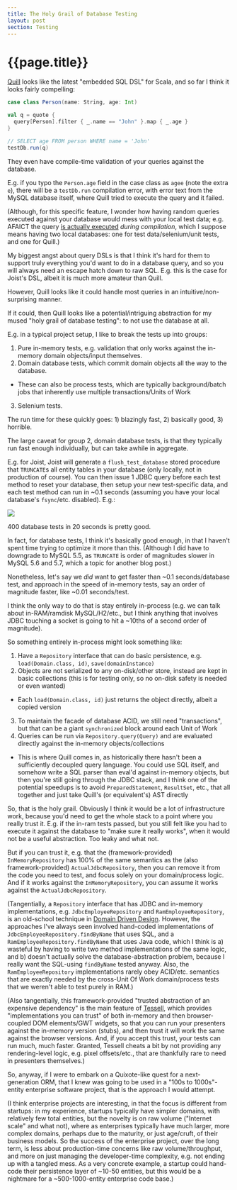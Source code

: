 ```yaml
---
title: The Holy Grail of Database Testing
layout: post
section: Testing
---
```


{{page.title}}
==============

[Quill](http://getquill.io/) looks like the latest "embedded SQL DSL" for Scala, and so far I think it looks fairly compelling:

```scala
case class Person(name: String, age: Int)

val q = quote {
  query[Person].filter { _.name == "John" }.map { _.age }
}

// SELECT age FROM person WHERE name = 'John'
testDb.run(q)
```

They even have compile-time validation of your queries against the database.

E.g. if you typo the `Person.age` field in the case class as `agee` (note the extra `e`), there will be a `testDb.run` compilation error, with error text from the MySQL database itself, where Quill tried to execute the query and it failed.

(Although, for this specific feature, I wonder how having random queries executed against your database would mess with your local test data; e.g. AFAICT the query [is actually executed](https://github.com/getquill/quill/blob/master/quill-jdbc/src/main/scala/io/getquill/source/jdbc/JdbcSource.scala#L31) *during compilation*, which I suppose means having two local databases: one for test data/selenium/unit tests, and one for Quill.)

My biggest angst about query DSLs is that I think it's hard for them to support truly everything you'd want to do in a database query, and so you will always need an escape hatch down to raw SQL. E.g. this is the case for Joist's DSL, albeit it is much more amateur than Quill.

However, Quill looks like it could handle most queries in an intuitive/non-surprising manner.

If it could, then Quill looks like a potential/intriguing abstraction for my mused "holy grail of database testing": to not use the database at all.

E.g. in a typical project setup, I like to break the tests up into groups:

1. Pure in-memory tests, e.g. validation that only works against the in-memory domain objects/input themselves.
2. Domain database tests, which commit domain objects all the way to the database.
  * These can also be process tests, which are typically background/batch jobs that inherently use multiple transactions/Units of Work
3. Selenium tests.

The run time for these quickly goes: 1) blazingly fast, 2) basically good, 3) horrible.

The large caveat for group 2, domain database tests, is that they typically run fast enough individually, but can take awhile in aggregate.

E.g. for Joist, Joist will generate a `flush_test_database` stored procedure that `TRUNCATE`s all entity tables in your database (only locally, not in production of course). You can then issue 1 JDBC query before each test method to reset your database, then setup your new test-specific data, and each test method can run in ~0.1 seconds (assuming you have your local database's `fsync`/etc. disabled). E.g.:

<img src="/images/b360-am-junit-joist-1.12.3-mysql-5.5-fast.png" />

400 database tests in 20 seconds is pretty good.

In fact, for database tests, I think it's basically good enough, in that I haven't spent time trying to optimize it more than this. (Although I did have to downgrade to MySQL 5.5, as `TRUNCATE` is order of magnitudes slower in MySQL 5.6 and 5.7, which a topic for another blog post.)

Nonetheless, let's say we *did* want to get faster than ~0.1 seconds/database test, and approach in the speed of in-memory tests, say an order of magnitude faster, like ~0.01 seconds/test.

I think the only way to do that is stay entirely in-process (e.g. we can talk about in-RAM/ramdisk MySQL/H2/etc., but I think anything that involves JDBC touching a socket is going to hit a ~10ths of a second order of magnitude).

So something entirely in-process might look something like:

1. Have a `Repository` interface that can do basic persistence, e.g. `load(Domain.class, id)`, `save(domainInstance)`
2. Objects are not serialized to any on-disk/other store, instead are kept in basic collections (this is for testing only, so no on-disk safety is needed or even wanted)
* Each `load(Domain.class, id)` just returns the object directly, albeit a copied version
3. To maintain the facade of database ACID, we still need "transactions", but that can be a giant `synchronized` block around each Unit of Work
4. Queries can be run via `Repository.query(Query)` and are evaluated directly against the in-memory objects/collections
* This is where Quill comes in, as historically there hasn't been a sufficiently decoupled query language. You could use SQL itself, and somehow write a SQL parser than eval'd against in-memory objects, but then you're still going through the JDBC stack, and I think one of the potential speedups is to avoid `PreparedStatement`, `ResultSet`, etc., that all together and just take Quill's (or equivalent's) AST directly

So, that is the holy grail. Obviously I think it would be a lot of infrastructure work, because you'd need to get the whole stack to a point where you really trust it. E.g. if the in-ram tests passed, but you still felt like you had to execute it against the database to "make sure it really works", when it would not be a useful abstraction. Too leaky and what not.

But if you can trust it, e.g. that the (framework-provided) `InMemoryRepository` has 100% of the same semantics as the (also framework-provided) `ActualJdbcRepository`, then you can remove it from the code you need to test, and focus solely on your domain/process logic. And if it works against the `InMemoryRepository`, you can assume it works against the `ActualJdbcRepository`.

(Tangentially, a `Repository` interface that has JDBC and in-memory implementations, e.g. `JdbcEmployeeRepository` and `RamEmployeeRepository`, is an old-school technique in [Domain Driven Design](https://en.wikipedia.org/wiki/Domain-driven_design). However, the approaches I've always seen involved hand-coded implementations of `JdbcEmployeeRepository.findByName` that uses SQL, and a `RamEmployeeRepository.findByName` that uses Java code, which I think is a) wasteful by having to write two method implementations of the same logic, and b) doesn't actually solve the database-abstraction problem, because I really want the SQL-using `findByName` tested anyway. Also, the `RamEmployeeRepository` implementations rarely obey ACID/etc. semantics that are exactly needed by the cross-Unit Of Work domain/process tests that we weren't able to test purely in RAM.)

(Also tangentially, this framework-provided "trusted abstraction of an expensive dependency" is the main feature of [Tessell](http://www.tessell.org), which provides "implementations you can trust" of both in-memory and then browser-coupled DOM elements/GWT widgets, so that you can run your presenters against the in-memory version (stubs), and then trust it will work the same against the browser versions. And, if you accept this trust, your tests can run much, much faster. Granted, Tessell cheats a bit by not providing any rendering-level logic, e.g. pixel offsets/etc., that are thankfully rare to need in presenters themselves.)

So, anyway, if I were to embark on a Quixote-like quest for a next-generation ORM, that I knew was going to be used in a "100s to 1000s"-entity enterprise software project, that is the approach I would attempt.

(I think enterprise projects are interesting, in that the focus is different from startups: in my experience, startups typically have simpler domains, with relatively few total entities, but the novelty is on raw volume ("Internet scale" and what not), where as enterprises typically have much larger, more complex domains, perhaps due to the maturity, or just age/cruft, of their business models. So the success of the enterprise project, over the long term, is less about production-time concerns like raw volume/throughput, and more on just managing the developer-time complexity, e.g. not ending up with a tangled mess. As a very concrete example, a startup could hand-code their persistence layer of ~10-50 entities, but this would be a nightmare for a ~500-1000-entity enterprise code base.)



